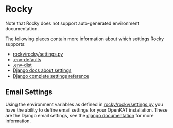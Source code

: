 # Rocky

Note that Rocky does not support auto-generated environment documentation.

The following places contain more information about which settings Rocky supports:
- [rocky/rocky/settings.py](https://github.com/minvws/nl-kat-coordination/blob/main/rocky/rocky/settings.py)
- [.env-defaults](https://github.com/minvws/nl-kat-coordination/blob/main/.env-defaults)
- [.env-dist](https://github.com/minvws/nl-kat-coordination/blob/main/.env-dist)
- [Django docs about settings](https://docs.djangoproject.com/en/4.2/topics/settings/)
- [Django complete settings reference](https://docs.djangoproject.com/en/4.2/ref/settings/)

## Email Settings

Using the environment variables as defined in [rocky/rocky/settings.py](https://github.com/minvws/nl-kat-coordination/blob/main/rocky/rocky/settings.py#L102-L122) you have the ability to define email settings for your OpenKAT installation. These are the Django email settings, see the [django documentation](https://docs.djangoproject.com/en/4.2/topics/email/#smtp-backend) for more information.
